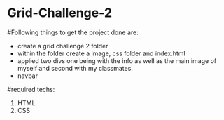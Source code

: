 # Grid-Challenge-2

#Following things to get the project done are:

- create a grid challenge 2 folder
- within the folder create a image, css folder and index.html
- applied two divs one being with the info as well as the main image of myself and second with my classmates.
- navbar

#required techs:
1. HTML
2. CSS

